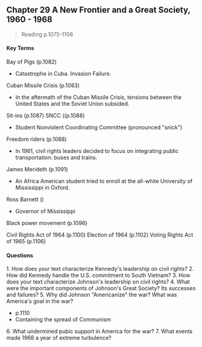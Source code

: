 ## Chapter 29 A New Frontier and a Great Society, 1960 - 1968

>Reading
p.1075-1108

#### Key Terms
Bay of Pigs (p.1082)
+ Catastrophe in Cuba. Invasion Failure.

Cuban Missile Crisis (p.1083)
+ In the aftermath of the Cuban Missile Crisis, tensions between the United States and the Soviet Union subsided.

Sit-ins (p.1087)
SNCC ((p.1088)
+ Student Nonviolent Coordinating Committee (pronounced "snick")

Freedom riders (p.1088)
+ In 1961, civil rights leaders decided to focus on integrating public transportation: buses and trains.

James Merideth (p.1091)
+ An Africa American student tried to enroll at the all-white University of Mississippi in Oxford.

Ross Barnett ()
+ Governor of Mississippi

Black power movement (p.1096)

Civil Rights Act of 1964 (p.1100)
Election of 1964 (p.1102)
Voting Rights Act of 1965 (p.1106)

#### Questions
1\.	How does your text characterize Kennedy's leadership on civil rights?
2\.	How did Kennedy handle the U.S. commitment to South Vietnam?
3\.	How does your text characterize Johnson's leadership on civil rights?
4\.	What were the important components of Johnson's Great Society? Its successes and failures?
5\.	Why did Johnson "Americanize" the war? What was America's goal in the war?
+ p.1110
+ Containing the spread of Communism

6\.	What undermined pubic support in America for the war?
7\.	What events made 1968 a year of extreme turbulence?
